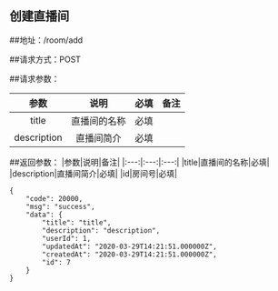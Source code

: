 ## 创建直播间

##地址：/room/add

##请求方式：POST

##请求参数：

|参数|说明|必填|备注|
|:---:|:---:|:---:|:---:|
|title|直播间的名称|必填||
|description|直播间简介|必填||

##返回参数：
|参数|说明|备注|
|:---:|:---:|:---:|
|title|直播间的名称|必填|
|description|直播间简介|必填|
|id|房间号|必填|

```
{
    "code": 20000,
    "msg": "success",
    "data": {
        "title": "title",
        "description": "description",
        "userId": 1,
        "updatedAt": "2020-03-29T14:21:51.000000Z",
        "createdAt": "2020-03-29T14:21:51.000000Z",
        "id": 7
    }
}

```
